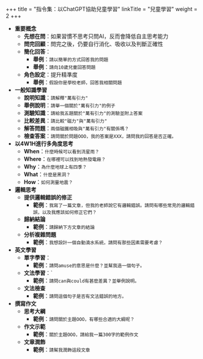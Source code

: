 +++
title = "指令集：以ChatGPT協助兒童學習"
linkTitle = "兒童學習"
weight = 2
+++

- **重要概念**
    - **先想在問**：如果習慣不思考只問AI，反而會降低自主思考能力
    - **問完回顧**：問完之後，仍要自行消化、吸收以及判斷正確性
    - **簡化回答**：
        - **舉例**：`請以簡單的方式回答我的問題`
        - **舉例**：`請向10歲兒童回答問題`
    - **角色設定**：提升精準度
        - **舉例**：`假設你是學校老師，回答我相關問題`
- **一般知識學習**
    - **說明知識**：`請解釋"萬有引力"`
    - **舉例說明**：`請舉一個關於"萬有引力"的例子`
    - **測驗知識**：`請給我五題關於"萬有引力"的測驗並附上答案`
    - **比較差異**：`請比較"磁力"與"萬有引力"`
    - **解答問題**：`兩個磁鐵相吸與"萬有引力"有關係嗎？`
    - **檢查答案**：`請問關於問題OOO，我的答案是XXX，請問我的回答是否正確。`
- **以4W1H進行多角度思考**
    - **When**：`什麼時候可以看到流星雨？`
    - **Where**：`在哪裡可以找到地熱發電廠？`
    - **Why**：`為什麼地球上有四季？`
    - **What**：`什麼是黑洞？`
    - **How**：`如何測量地震？`
- **邏輯思考**
    - **提供邏輯錯誤的修正**
        - **範例**：`我寫了一篇文章，但我的老師說它有邏輯錯誤。請問有哪些常見的邏輯錯誤，以及我應該如何修正它們？`
    - **歸納結論**
        - **範例**：`請歸納下方文章的結論`
    - **分析複雜問題**
        - **範例**：`我想設計一個自動澆水系統，請問有那些因素需要考慮？`
- **英文學習**
    - **單字學習**：
        - **範例**：`請問amuse的意思是什麼？並幫我造一個句子。`
    - **文法學習**：`
        - **範例**：`請問can與could有甚麼差異？並舉例說明。`
    - **文法檢查**
        - **範例**：`請問這個句子是否有文法錯誤的地方。`
- **撰寫作文**
    - **思考大綱**
        - **範例**：`請問關於主題OOO，有哪些合適的大綱呢？`
    - **作文示範**
        - **範例**：`關於主題OOO，請給我一篇300字的範例作文`
    - **文章潤飾**
        - **範例**：`請幫我潤飾這段文章`